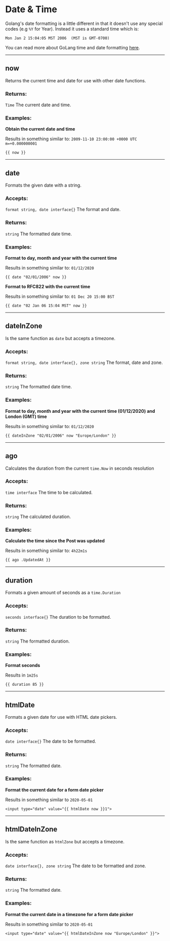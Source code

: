 # Date & Time

Golang's date formatting is a little different in that it doesn't use
any special codes (e.g `%Y` for Year). Instead it uses a standard time which is:

`Mon Jan 2 15:04:05 MST 2006  (MST is GMT-0700)`

You can read more about GoLang time and date formatting [here](https://yourbasic.org/golang/format-parse-string-time-date-example/).

___

## now

Returns the current time and date for use with other date functions.

### Returns:

`Time` The current date and time.

### Examples:

**Obtain the current date and time**

Results in something similar to:
`2009-11-10 23:00:00 +0000 UTC m=+0.000000001`

```gotemplate
{{ now }}
```

___

## date

Formats the given date with a string. 

### Accepts: 

`format string, date interface{}` The format and date.

### Returns:

`string` The formatted date time.

### Examples:

**Format to day, month and year with the current time**

Results in something similar to:
`01/12/2020`

```gotemplate
{{ date "02/01/2006" now }}
```

**Format to RFC822 with the current time**

Results in something similar to:
`01 Dec 20 15:00 BST`

```gotemplate
{{ date "02 Jan 06 15:04 MST" now }}
```
___

## dateInZone

Is the same function as `date` but accepts a timezone.

### Accepts: 

`format string, date interface{}, zone string` The format, date and zone.

### Returns:

`string` The formatted date time.

### Examples:

**Format to day, month and year with the current time (01/12/2020) and London (GMT) time**

Results in something similar to:
`01/12/2020`

```gotemplate
{{ dateInZone "02/01/2006" now "Europe/London" }}
```

___

## ago

Calculates the duration from the current `time.Now` in seconds resolution

### Accepts: 

`time interface` The time to be calculated.

### Returns:

`string` The calculated duration.

### Examples:

**Calculate the time since the Post was updated**

Results in something similar to:
`4h22m1s`

```gotemplate
{{ ago .UpdatedAt }}
```

___

## duration

Formats a given amount of seconds as a `time.Duration`

### Accepts: 

`seconds interface{}` The duration to be formatted.

### Returns:

`string` The formatted duration.

### Examples:

**Format seconds**

Results in `1m25s`

```gotemplate
{{ duration 85 }}
```

___

## htmlDate

Formats a given date for use with HTML date pickers.

### Accepts: 

`date interface{}` The date to be formatted.

### Returns:

`string` The formatted date.

### Examples:

**Format the current date for a form date picker**

Results in something similar to `2020-05-01`

```gotemplate
<input type="date" value="{{ htmlDate now }}1">
```

___

## htmlDateInZone

Is the same function as `htmlZone` but accepts a timezone.

### Accepts: 

`date interface{}, zone string` The date to be formatted and zone.

### Returns:

`string` The formatted date.

### Examples:

**Format the current date in a timezone for a form date picker**

Results in something similar to `2020-05-01`

```gotemplate
<input type="date" value="{{ htmlDateInZone now "Europe/London" }}">
```